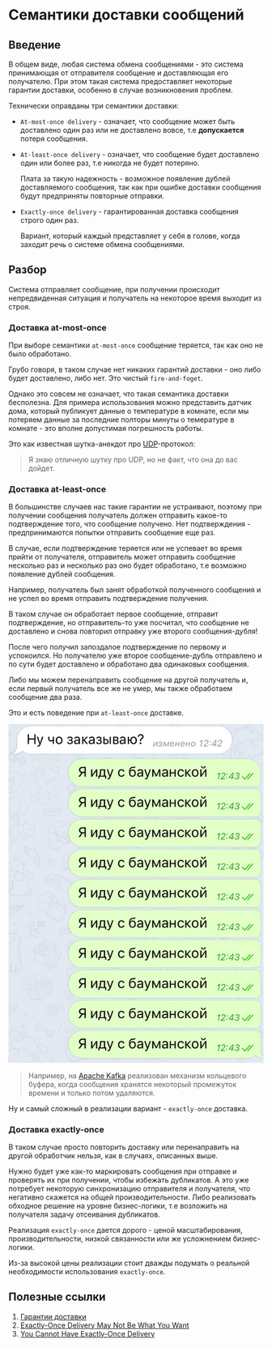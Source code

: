 # Семантики доставки сообщений

## Введение

В общем виде, любая система обмена сообщениями - это система принимающая от отправителя сообщение и доставляющая его получателю. При этом такая система предоставляет некоторые гарантии доставки, особенно в случае возникновения проблем.

Технически оправданы три семантики доставки:

* `At-most-once delivery` - означает, что сообщение может быть доставлено один раз или не доставлено вовсе, т.е **допускается** потеря сообщения.

* `At-least-once delivery` - означает, что сообщение будет доставлено один или более раз, т.е никогда не будет потеряно. 
  
  Плата за такую надежность - возможное появление дублей доставляемого сообщения, так как при ошибке доставки сообщения будут предприняты повторные отправки.

* `Exactly-once delivery` - гарантированная доставка сообщения строго один раз. 
  
    Вариант, который каждый представляет у себя в голове, когда заходит речь о системе обмена сообщениями.

## Разбор

Система отправляет сообщение, при получении происходит непредвиденная ситуация и получатель на некоторое время выходит из строя. 

### Доставка at-most-once

При выборе семантики `at-most-once` сообщение теряется, так как оно не было обработано.

Грубо говоря, в таком случае нет никаких гарантий доставки - оно либо будет доставлено, либо нет. Это чистый `fire-and-foget`.

Однако это совсем не означает, что такая семантика доставки бесполезна. Для примера использования можно представить датчик дома, который публикует данные о температуре в комнате, если мы потеряем данные за последние полторы минуты о темературе в комнате - это вполне допустимая погрешность работы.

Это как известная шутка-анекдот про [UDP](https://ru.wikipedia.org/wiki/UDP)-протокол:

> Я знаю отличную шутку про UDP, но не факт, что она до вас дойдет. 

### Доставка at-least-once

В большинстве случаев нас такие гарантии не устраивают, поэтому при получении сообщения получатель должен отправить какое-то подтверждение того, что сообщение получено. Нет подтверждения - предпринимаются попытки отправить сообщение еще раз.

В случае, если подтверждение теряется или не успевает во время прийти от получателя, отправитель может отправить сообщение несколько раз и несколько раз оно будет обработано, т.е возможно появление дублей сообщения.

Например, получатель был занят обработкой полученного сообщения и не успел во время отправить подтверждение получения. 

В таком случае он обработает первое сообщение, отправит подтверждение, но отправитель-то уже посчитал, что сообщение не доставлено и снова повторил отправку уже второго сообщения-дубля!

После чего получил запоздалое подтверждение по первому и успокоился. Но получателю уже второе сообщение-дубль отправлено и по сути будет доставлено и обработано два одинаковых сообщения. 
 
Либо мы можем перенаправить сообщение на другой получатель и, если первый получатель все же не умер, мы также обработаем сообщение два раза.

Это и есть поведение при `at-least-once` доставке.

![Модель памяти](../images/at-least-once.jpg)

> Например, на [Apache Kafka](./kafka/intro.md) реализован механизм кольцевого буфера, когда сообщения хранятся некоторый промежуток времени и только потом удаляются.

Ну и самый сложный в реализации вариант - `exactly-once` доставка.

### Доставка exactly-once

В таком случае просто повторить доставку или перенаправить на другой обработчик нельзя, как в случаях, описанных выше.

Нужно будет уже как-то маркировать сообщения при отправке и проверять их при получении, чтобы избежать дубликатов. А это уже потребует некоторую синхронизацию отправителя и получателя, что негативно скажется на общей производительности. Либо реализовать обходное решение на уровне бизнес-логики, т.е возложить на получателя задачу отсеивания дубликатов.

Реализация `exactly-once` дается дорого - ценой масштабирования, производительности, низкой связанности или же усложнением бизнес-логики.

Из-за высокой цены реализации стоит дважды подумать о реальной необходимости использования `exactly-once`.

## Полезные ссылки

1. [Гарантии доставки](http://bavadim.me/programming/2015/09/05/ExaclyOnce.html)
2. [Exactly-Once Delivery May Not Be What You Want](http://brooker.co.za/blog/2014/11/15/exactly-once.html)
3. [You Cannot Have Exactly-Once Delivery](https://bravenewgeek.com/you-cannot-have-exactly-once-delivery/)

